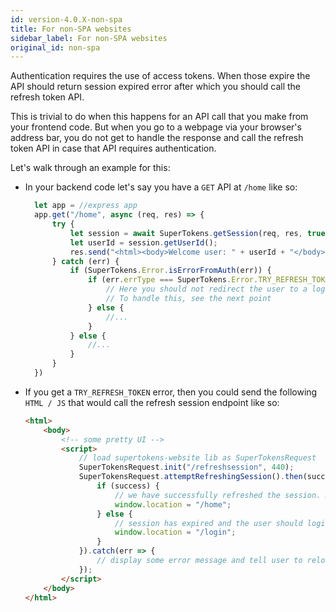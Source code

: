 ```yaml
---
id: version-4.0.X-non-spa
title: For non-SPA websites
sidebar_label: For non-SPA websites
original_id: non-spa
---
```


Authentication requires the use of access tokens. When those expire the API should return session expired error after which you should call the refresh token API. 

This is trivial to do when this happens for an API call that you make from your frontend code. But when you go to a webpage via your browser's address bar, you do not get to handle the response and call the refresh token API in case that API requires authentication.

Let's walk through an example for this:
- In your backend code let's say you have a ```GET``` API at ```/home``` like so:
  ```js
    let app = //express app
    app.get("/home", async (req, res) => {
        try {
            let session = await SuperTokens.getSession(req, res, true);
            let userId = session.getUserId();
            res.send("<html><body>Welcome user: " + userId + "</body></html>");
        } catch (err) {
            if (SuperTokens.Error.isErrorFromAuth(err)) {
                if (err.errType === SuperTokens.Error.TRY_REFRESH_TOKEN) {
                    // Here you should not redirect the user to a login page since their session might still be alive. It could just be that their access token has expired.
                    // To handle this, see the next point
                } else {
                    //...
                }
            } else {
                //...
            }
        }
    })
  ```
- If you get a ```TRY_REFRESH_TOKEN``` error, then you could send the following ```HTML / JS``` that would call the refresh session endpoint like so:
  ```html
  <html>
      <body>
          <!-- some pretty UI -->
          <script>
              // load supertokens-website lib as SuperTokensRequest
              SuperTokensRequest.init("/refreshsession", 440);
              SuperTokensRequest.attemptRefreshingSession().then(success => {
                  if (success) {
                      // we have successfully refreshed the session. Now we can reload the home page and it should work!
                      window.location = "/home";
                  } else {
                      // session has expired and the user should login again.
                      window.location = "/login";
                  }
              }).catch(err => {
                  // display some error message and tell user to reload the page.
              });
          </script>
      </body>
  </html>
  ```